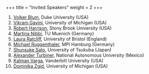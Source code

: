+++
title = "Invited Speakers"
weight = 2
+++

<!---
To modify the speaker photo: 
1. add the picture into the `speaker-photos` folder; 
2. add `photo="speaker-photos/<file-name>"` to the shortcode call.
-->


1. [Volker Blum](https://mems.duke.edu/people/volker-blum/), Duke University (USA)
2. [Vikram Gavini](https://me.engin.umich.edu/people/faculty/vikram-gavini/), University of Michigan (USA)
3. [Robert Harrison](https://www.stonybrook.edu/faculty-directory/profile/robert-harrison), Stony Brook University (USA)
4. [Martina Nibbi](https://www.cs.cit.tum.de/en/sccs/people/martina-nibbi/), TU Muenich (Germany)
5. [Laura Ratcliff](https://www.bristol.ac.uk/people/person/Laura-Ratcliff-59a769ec-2b0b-4d09-84b4-546f7f9c340e/), University of Bristol (England)
6. [Michael Ruggenthaler](https://www.mpsd.mpg.de/person/42589/2736), MPI Hamburg (Germany)
7. [Shunsuke Sato](https://trios.tsukuba.ac.jp/en/researcher/0000004299), University of Tsukuba (Japan)
8. [Alexander Turbiner](), National Autonomous University (Mexico)
9. [Kalman Varga](https://as.vanderbilt.edu/physics-astronomy/bio/kalman-varga/), Vanderbilt University (USA)
10. [Dominika Zgid](https://lsa.umich.edu/chem/people/faculty/zgid.html), University of Michigan (USA)
   

